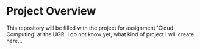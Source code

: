 # Project Overview

This repository will be filled with the project for assignment 'Cloud Computing' at the UGR.
I do not know yet, what kind of project I will create here...
